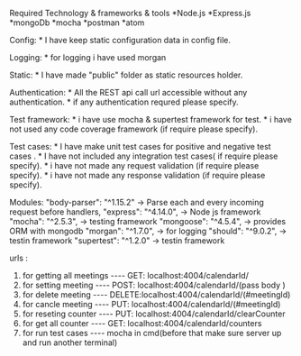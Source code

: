 Required Technology & frameworks & tools
	*Node.js
	*Express.js
	*mongoDb
	*mocha
	*postman
	*atom
	
Config:
	* I have keep static configuration data in config file.
	
Logging:
	* for logging i have used morgan 
	
Static:
	* I have made "public" folder as static resources holder.	
	
Authentication:
	* All the REST api call url accessible without any authentication.
	* if any authentication requred please specify.
	
Test framework:
	* i have use mocha & supertest framework for test.
	* i have not used any code coverage framework (if require please specify).
	
Test cases:
	* I have make unit test cases for positive and negative test cases .
	* I have not included any integration test cases( if require please specify).
	* i have not made any request validation (if require please specify).
	* i have not made any response validation (if require please specify).

Modules:
	"body-parser": "^1.15.2" -> Parse each and every incoming request before handlers, 
    "express": "^4.14.0",	 -> Node js framework
    "mocha": "^2.5.3",		 -> testing framework
    "mongoose": "^4.5.4",	 -> provides ORM with mongodb
    "morgan": "^1.7.0",		 -> for logging
    "should": "^9.0.2",		 -> testin framework
    "supertest": "^1.2.0"	 -> testin framework
	
urls :
 1. for getting all meetings  ---- GET:   localhost:4004/calendarId/	
 2. for setting meeting 	  ---- POST:  localhost:4004/calendarId/(pass body )
 3. for delete meeting 		  ---- DELETE:localhost:4004/calendarId/(#meetingId)
 4. for cancle meeting 		  ---- PUT:   localhost:4004/calendarId/(#meetingId) 
 5. for reseting counter	  ---- PUT:   localhost:4004/calendarId/clearCounter
 6. for get all counter		  ---- GET:   localhost:4004/calendarId/counters	
 7. for run test cases		  ---- mocha in cmd(before that make sure server up and run another terminal) 
